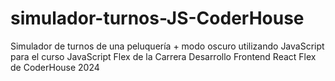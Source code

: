 # simulador-turnos-JS-CoderHouse
Simulador de turnos de una peluquería + modo oscuro utilizando JavaScript para el curso JavaScript Flex de la Carrera Desarrollo Frontend React Flex de CoderHouse 2024  
